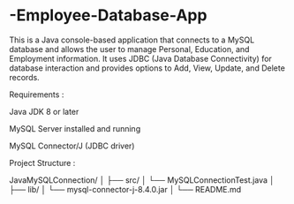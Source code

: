 # -Employee-Database-App

This is a Java console-based application that connects to a MySQL database and allows the user to manage Personal, Education, and Employment information.
It uses JDBC (Java Database Connectivity) for database interaction and provides options to Add, View, Update, and Delete records.

Requirements :

Java JDK 8 or later

MySQL Server installed and running

MySQL Connector/J (JDBC driver)

Project Structure :

JavaMySQLConnection/
│
├── src/
│   └── MySQLConnectionTest.java
│
├── lib/
│   └── mysql-connector-j-8.4.0.jar
│
└── README.md

